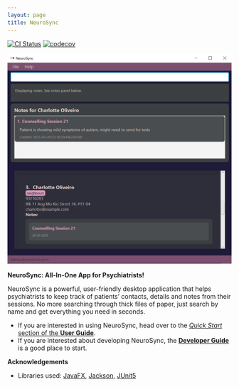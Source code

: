 ```yaml
---
layout: page
title: NeuroSync
---
```


[![CI Status](https://github.com/se-edu/addressbook-level3/workflows/Java%20CI/badge.svg)](https://github.com/se-edu/addressbook-level3/actions)
[![codecov](https://codecov.io/gh/se-edu/addressbook-level3/branch/master/graph/badge.svg)](https://codecov.io/gh/se-edu/addressbook-level3)

<img src="images/Ui.png" alt="image" width="800"/>

**NeuroSync: All-In-One App for Psychiatrists!**

NeuroSync is a powerful, user-friendly desktop application that helps psychiatrists to keep track of patients’ contacts, details and notes from their sessions. No more searching through thick files of paper, just search by name and get everything you need in seconds.

* If you are interested in using NeuroSync, head over to the [_Quick Start_ section of the **User Guide**](UserGuide.html#quick-start).
* If you are interested about developing NeuroSync, the [**Developer Guide**](DeveloperGuide.html) is a good place to start.


**Acknowledgements**

* Libraries used: [JavaFX](https://openjfx.io/), [Jackson](https://github.com/FasterXML/jackson), [JUnit5](https://github.com/junit-team/junit5)
